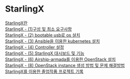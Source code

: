 # StarlingX

[StarlingX란](https://github.com/boostcamp-2020/Project12-B-Slack-Web/wiki) <br/>
[StarlingX - (1)구성 및 최소 요구사항](https://github.com/boostcamp-2020/Project12-B-Slack-Web/wiki/%EA%B7%B8%EB%9D%BC%EC%9A%B4%EB%93%9C%EB%A3%B0) <br/>
[StarlingX - (2) bootable usb로 os 설치](https://github.com/boostcamp-2020/Project12-B-Slack-Web/wiki/%EA%B0%9C%EB%B0%9C-%EC%BB%A8%EB%B2%A4%EC%85%98) <br/>
[StarlingX - (3) Ansible을 이용한 kubernetes 설치](https://github.com/boostcamp-2020/Project12-B-Slack-Web/wiki/%EA%B0%9C%EB%B0%9C-%EC%BB%A8%EB%B2%A4%EC%85%98) <br/>
[StarlingX - (4) Controller 설정](https://github.com/boostcamp-2020/Project12-B-Slack-Web/wiki/%EA%B0%9C%EB%B0%9C-%EC%BB%A8%EB%B2%A4%EC%85%98) <br/>
[StarlingX - (5) StarlingX 대시보드 및 기능](https://github.com/boostcamp-2020/Project12-B-Slack-Web/wiki/%EA%B0%9C%EB%B0%9C-%EC%BB%A8%EB%B2%A4%EC%85%98) <br/>
[StarlingX - (6) Airship-armada를 이용한 OpenStack 설치](https://github.com/boostcamp-2020/Project12-B-Slack-Web/wiki/%EA%B0%9C%EB%B0%9C-%EC%BB%A8%EB%B2%A4%EC%85%98) <br/>
[StarlingX - (8) OpenStack instance 생성 방법 및 문제 해결방법](https://github.com/boostcamp-2020/Project12-B-Slack-Web/wiki/%EA%B0%9C%EB%B0%9C-%EC%BB%A8%EB%B2%A4%EC%85%98) <br/>
[StarlingX를 이용한 졸업작품 프로젝트 기록](https://github.com/boostcamp-2020/Project12-B-Slack-Web/wiki/%EA%B0%9C%EB%B0%9C-%EC%BB%A8%EB%B2%A4%EC%85%98) <br/>


